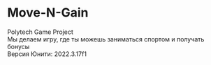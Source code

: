 # Move-N-Gain
Polytech Game Project <br>
Мы делаем игру, где ты можешь заниматься спортом и получать бонусы <br>
Версия Юнити: 2022.3.17f1